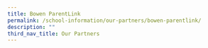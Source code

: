 ```yaml
---
title: Bowen ParentLink
permalink: /school-information/our-partners/bowen-parentlink/
description: ""
third_nav_title: Our Partners
---
```

